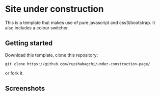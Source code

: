 # Site under construction

This is a template that makes use of pure javascript and css3/bootstrap. It also includes a colour switcher.

## Getting started


Download this template, clone this repository:

`git clone https://github.com/rupshabagchi/under-construction-page/`

or fork it.

## Screenshots

